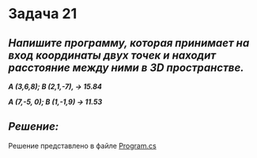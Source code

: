 # Задача 21

## ***Напишите программу, которая принимает на вход координаты двух точек и находит расстояние между ними в 3D пространстве.***

***A (3,6,8); B (2,1,-7), -> 15.84***

***A (7,-5, 0); B (1,-1,9) -> 11.53***

## ***Решение:***

Решение представлено в файле [Program.cs](Program.cs)